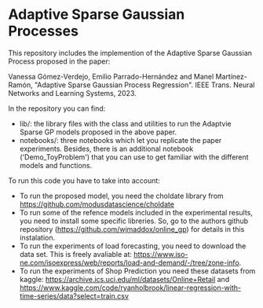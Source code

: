 # Adaptive Sparse Gaussian Processes

This repository includes the implemention of the Adaptive Sparse Gaussian Process proposed in the paper:

Vanessa Gómez-Verdejo, Emilio Parrado-Hernández and Manel Martínez-Ramón, "Adaptive Sparse Gaussian Process Regression". IEEE Trans. Neural Networks and Learning Systems, 2023.

In the repository you can find:
* lib/: the library files with the class and utilities to run the Adaptvie Sparse GP models proposed in the above paper.
* notebooks/: three notebooks which let you replicate the paper experiments. Besides, there is an additional notebook ('Demo_ToyProblem') that you can use to get familiar with the different models and functions.

To run this code you have to take into account:
* To run the proposed model, you need the choldate library from https://github.com/modusdatascience/choldate
* To run some of the refence models included in the experimental results, you need to install some specific libreries. So, go to the authors github repository (https://github.com/wjmaddox/online_gp) for details in this instalation.
* To run the experiments of load forecasting, you need to download the data set. This is freely avaliable at: https://www.iso-ne.com/isoexpress/web/reports/load-and-demand/-/tree/zone-info. 
* To run the experiments of Shop Prediction you need these datasets from kaggle: https://archive.ics.uci.edu/ml/datasets/Online+Retail and https://www.kaggle.com/code/ryanholbrook/linear-regression-with-time-series/data?select=train.csv
    

